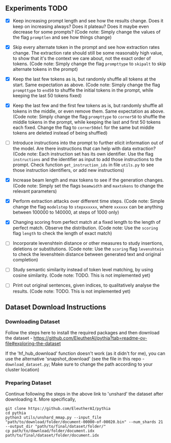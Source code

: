 ## Experiments TODO

- [x] Keep increasing prompt length and see how the results change. Does it keep on increasing always? Does it plateau? Does it maybe even decrease for some prompts? (Code note: Simply change the values of the flag `promptlen` and see how things change)
- [x] Skip every alternate token in the prompt and see how extraction rates change. The extraction rate should still be some reasonably high value, to show that it's the context we care about, not the exact order of tokens. (Code note: Simply change the flag `prompttype` to `skipalt` to skip alternate tokens in the prompt)
- [x] Keep the last few tokens as is, but randomly shuffle all tokens at the start. Same expectation as above. (Code note: Simply change the flag `prompttype` to `end50` to shuffle the initial tokens in the prompt, while keeping the last 50 tokens fixed)
- [x] Keep the last few and the first few tokens as is, but randomly shuffle all tokens in the middle, or even remove them. Same expectation as above. (Code note: Simply change the flag `prompttype` to `corner50` to shuffle the middle tokens in the prompt, while keeping the last and first 50 tokens each fixed. Change the flag to `corner50del` for the same but middle tokens are deleted instead of being shuffled)

- [ ] Introduce instructions into the prompt to further elicit information out of the model. Are there instructions that can help with data extraction? (Code note: Each instruction set has its own identifier. Use the flag `instructions` and the identifier as input to add those instructions to the prompt. Check function `get_instruction_ids` in file `utils.py` to see those instruction identifiers, or add new instructions)


- [x] Increase beam length and max tokens to see if the generation changes. (Code note: Simply set the flags `beamwidth` and `maxtokens` to change the relevant parameters)

- [x] Perform extraction attacks over different time steps. (Code note: Simple change the flag `modelstep` to `stepxxxxxx`, where `xxxxxx` can be anything between 100000 to 140000, at steps of 1000 only)

- [x] Changing scoring from perfect match at a fixed length to the length of perfect match. Observe the distribution. (Code note: Use the `scoring` flag `length` to check the length of exact match)
- [ ] Incorporate levenshtein distance or other measures to study insertions, deletions or substitutions. (Code note: Use the `scoring` flag `levenshtein` to check the levenshtein distance between generated text and original completion)
- [ ] Study semantic similarity instead of token level matching, by using cosine similarity. (Code note: TODO. This is not implemented yet)
- [ ] Print out original sentences, given indices, to qualitatively analyse the results. (Code note: TODO. This is not implemented yet)

## Dataset Download Instructions

### Downloading Dataset
Follow the steps here to install the required packages and then download the dataset - https://github.com/EleutherAI/pythia?tab=readme-ov-file#exploring-the-dataset

If the 'hf_hub_download' function doesn't work (as it didn't for me), you can use the alternative 'snapshot_download' (see the file in this repo - `download_dataset.py`; Make sure to change the path according to your cluster location)

### Preparing Dataset
Continue following the steps in the above link to 'unshard' the dataset after downloading it. More specifically,
```
git clone https://github.com/EleutherAI/pythia
cd pythia
python3 utils/unshard_mmap.py --input_file "path/to/download/folder/document-00000-of-00020.bin" --num_shards 21 --output_dir "path/to/final/dataset/folder/"
cp path/to/download/folder/document.idx path/to/final/dataset/folder/document.idx
```
